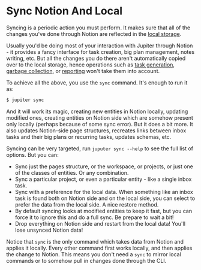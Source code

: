 # Sync Notion And Local

Syncing is a periodic action you must perform. It makes sure that all of the changes you've done through Notion
are reflected in the [local storage](local-storage.md).

Usually you'd be doing most of your interaction with Jupiter through Notion - it provides a fancy interface for
task creation, big plan management, notes writing, etc. But all the changes you do there aren't automatically
copied over to the local storage, hence operations such as [task generation](tasks-generation.md),
[garbage collection](garbage-collection.md), or [reporting](reporting.md) won't take them into account.

To achieve all the above, you use the `sync` command. It's enough to run it as:

```bash
$ jupiter sync
```

And it will work its magic, creating new entities in Notion locally, updating modified ones, creating entities on
Notion side which are somehow present only locally (perhaps because of some sync error). But it does a bit more. It
also updates Notion-side page structures, recreates links between inbox tasks and their big plans or recurring tasks,
updates schemas, etc.

Syncing can be very targeted, run `juputer sync --help` to see the full list of options. But you can:

* Sync just the pages structure, or the workspace, or projects, or just one of the classes of entities. Or any
  combination.
* Sync a particular project, or even a particular entity - like a single inbox task.
* Sync with a preference for the local data. When something like an inbox task is found both on Notion side and on
  the local side, you can select to prefer the data from the local side. A nice restore method.
* By default syncing looks at modified entities to keep it fast, but you can force it to ignore this and do a full
  sync. Be prepare to wait a bit!
* Drop everything on Notion side and restart from the local data! You'll lose unsynced Notion data!

Notice that `sync` is the only command which takes data from Notion and applies it locally. Every other command
first works locally, and then applies the change to Notion. This means you don't need a `sync` to mirror local commands
or to somehow pull in changes done through the CLI.